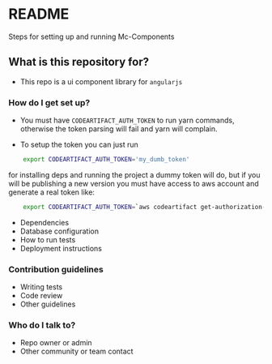 # README #

Steps for setting up and running Mc-Components

## What is this repository for? ##

* This repo is a ui component library for `angularjs`

### How do I get set up? ###

* You must have `CODEARTIFACT_AUTH_TOKEN` to run yarn commands, otherwise the token parsing will fail and yarn will complain.

* To setup the token you can just run

```sh
    export CODEARTIFACT_AUTH_TOKEN='my_dumb_token'
```

for installing deps and running the project a dummy token will do, but if you will be publishing a new version you must have access to aws account and generate a real token like:

```sh
    export CODEARTIFACT_AUTH_TOKEN=`aws codeartifact get-authorization-token --domain mc-components --domain-owner {replace-with-owner} --region {replace-with-region} --query authorizationToken --output text`
```

* Dependencies
* Database configuration
* How to run tests
* Deployment instructions

### Contribution guidelines ###

* Writing tests
* Code review
* Other guidelines

### Who do I talk to? ###

* Repo owner or admin
* Other community or team contact
